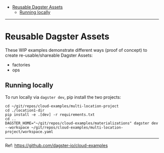 <!-- TOC -->
* [Reusable Dagster Assets](#reusable-dagster-assets)
  * [Running locally](#running-locally)
<!-- TOC -->

---

# Reusable Dagster Assets

These WIP examples demonstrate different ways
(proof of concept) to create re-usable/shareable
Dagster Assets:

- factories
- ops

## Running locally
To run locally via `dagster dev`, pip install the two projects:

```shell
cd ~/git/repos/cloud-examples/multi-location-project
cd ./location1-dir
pip install -e .[dev] -r requirements.txt
cd ..
DAGSTER_HOME="~/git/repos/cloud-examples/materializations" dagster dev --workspace ~/git/repos/cloud-examples/multi-location-project/workspace.yaml
```

---

Ref: https://github.com/dagster-io/cloud-examples
